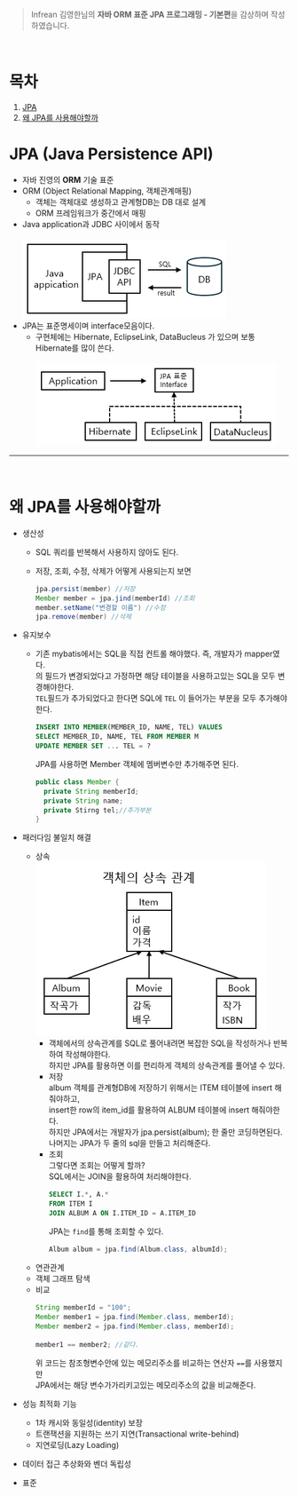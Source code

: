 <br>

>Infrean 김영한님의 **자바 ORM 표준 JPA 프로그래밍 - 기본편**을 감상하며 작성하였습니다.

<br>

# 목차
1. [JPA](#jpa-java-persistence-api)
2. [왜 JPA를 사용해야할까](#왜-jpa를-사용해야할까)

# JPA (Java Persistence API)
- 자바 진영의 **ORM** 기술 표준
- ORM (Object Relational Mapping, 객체관계매핑)
  - 객체는 객체대로 생성하고 관계형DB는 DB 대로 설계
  - ORM 프레임워크가 중간에서 매핑
- Java application과 JDBC 사이에서 동작<br><br>
  ![image](https://github.com/oyatrij/my-study/blob/main/JPA/infrean-jpa-basic/assets/javaApplicationToJDBC.png)
- JPA는 표준명세이며 interface모음이다.
  - 구현체에는 Hibernate, EclipseLink, DataBucleus 가 있으며 보통 Hibernate를 많이 쓴다.<br><br>
  ![image](https://github.com/oyatrij/my-study/blob/main/JPA/infrean-jpa-basic/assets/JpaInterface.png)

---

<br>

# 왜 JPA를 사용해야할까
- 생산성
  - SQL 쿼리를 반복해서 사용하지 않아도 된다.
  - 저장, 조회, 수정, 삭제가 어떻게 사용되는지 보면<br>
  
    ```java
    jpa.persist(member) //저장
    Member member = jpa.jind(memberId) //조회
    member.setName("변경할 이름") //수정
    jpa.remove(member) //삭제
    ```
    
- 유지보수
  - 기존 mybatis에서는 SQL을 직접 컨트롤 해야했다. 즉, 개발자가 mapper였다.<br>
    의 필드가 변경되었다고 가정하면 해당 테이블을 사용하고있는 SQL을 모두 변경해야한다.<br>
    `TEL`필드가 추가되었다고 한다면 SQL에 `TEL` 이 들어가는 부분을 모두 추가해야한다.<br>
    ```SQL
    INSERT INTO MEMBER(MEMBER_ID, NAME, TEL) VALUES
    SELECT MEMBER_ID, NAME, TEL FROM MEMBER M
    UPDATE MEMBER SET ... TEL = ?
    ```
    JPA를 사용하면 Member 객체에 멤버변수만 추가해주면 된다.
    
    ```java
    public class Member {
      private String memberId;
      private String name;
      private Stirng tel;//추가부분
    }
    ```
    
- 패러다임 불일치 해결
  - 상속<br>
    ![image](https://github.com/oyatrij/my-study/blob/main/JPA/infrean-jpa-basic/assets/objectExtend.png)<br>
    - 객체에서의 상속관계를 SQL로 풀어내려면 복잡한 SQL을 작성하거나 반복하여 작성해야한다.<br>
      하지만 JPA를 활용하면 이를 편리하게 객체의 상속관계를 풀어낼 수 있다.
    - 저장<br>
      album 객체를 관계형DB에 저장하기 위해서는 ITEM 테이블에 insert 해줘야하고,<br>
      insert한 row의 item_id를 활용하여 ALBUM 테이블에 insert 해줘야한다.<br>
      하지만 JPA에서는 개발자가 jpa.persist(album); 한 줄만 코딩하면된다.<br>
      나머지는 JPA가 두 줄의 sql을 만들고 처리해준다.
    - 조회<br>
      그렇다면 조회는 어떻게 할까?<br>
      SQL에서는 JOIN을 활용하여 처리해야한다.<br>
      ```sql
      SELECT I.*, A.*
      FROM ITEM I
      JOIN ALBUM A ON I.ITEM_ID = A.ITEM_ID
      ```
      JPA는 `find`를 통해 조회할 수 있다.
      ```java
      Album album = jpa.find(Album.class, albumId);
      ```
  - 연관관계<br>
  - 객체 그래프 탐색
  - 비교<br>
    ```java
    String memberId = "100";
    Member member1 = jpa.find(Member.class, memberId);
    Member member2 = jpa.find(Member.class, memberId);

    member1 == member2; //같다.
    ```
    위 코드는 참조형변수안에 있는 메모리주소를 비교하는 연산자 `==`를 사용했지만<br>
    JPA에서는 해당 변수가가리키고있는 메모리주소의 값을 비교해준다.
- 성능 최적화 기능
  - 1차 캐시와 동일성(identity) 보장
  - 트랜잭션을 지원하는 쓰기 지연(Transactional write-behind)
  - 지연로딩(Lazy Loading)
- 데이터 접근 추상화와 벤더 독립성
- 표준
    


